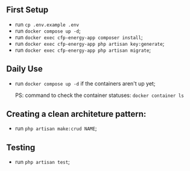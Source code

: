## First Setup

-   run `cp .env.example .env`
-   run `docker compose up -d`;
-   run `docker exec cfp-energy-app composer install`;
-   run `docker exec cfp-energy-app php artisan key:generate`;
-   run `docker exec cfp-energy-app php artisan migrate`;

## Daily Use

-   run `docker compose up -d` if the containers aren't up yet;

    PS: command to check the container statuses: `docker container ls`

## Creating a clean architeture pattern:

-   run `php artisan make:crud NAME`;

## Testing

-   run `php artisan test`;
